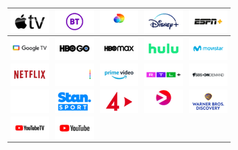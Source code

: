 | ![](https://raw.githubusercontent.com/RevGear/logo/master/Other/Streaming/Apple-TV.png) | ![](https://raw.githubusercontent.com/RevGear/logo/master/Other/Streaming/BT.png) | ![](https://raw.githubusercontent.com/RevGear/logo/master/Other/Streaming/Discovery-Plus.png) | ![](https://raw.githubusercontent.com/RevGear/logo/master/Other/Streaming/Disney-Plus.png) | ![](https://raw.githubusercontent.com/RevGear/logo/master/Other/Streaming/ESPN-Plus.png) | 
|:---:|:---:|:---:|:---:|:---:| 
| ![](https://raw.githubusercontent.com/RevGear/logo/master/Other/Streaming/Google-TV.png) | ![](https://raw.githubusercontent.com/RevGear/logo/master/Other/Streaming/HBO-Go.png) | ![](https://raw.githubusercontent.com/RevGear/logo/master/Other/Streaming/HBO-Max.png) | ![](https://raw.githubusercontent.com/RevGear/logo/master/Other/Streaming/Hulu.png) | ![](https://raw.githubusercontent.com/RevGear/logo/master/Other/Streaming/Movistar.png) | 
| ![](https://raw.githubusercontent.com/RevGear/logo/master/Other/Streaming/Netflix.png) | ![](https://raw.githubusercontent.com/RevGear/logo/master/Other/Streaming/Peacock.png) | ![](https://raw.githubusercontent.com/RevGear/logo/master/Other/Streaming/Prime-Video.png) | ![](https://raw.githubusercontent.com/RevGear/logo/master/Other/Streaming/RTL-Plus.png) | ![](https://raw.githubusercontent.com/RevGear/logo/master/Other/Streaming/SBS-On-Demand.png) | 
| ![](https://raw.githubusercontent.com/RevGear/logo/master/Other/Streaming/Sky-Showtime.png) | ![](https://raw.githubusercontent.com/RevGear/logo/master/Other/Streaming/Stan-Sport.png) | ![](https://raw.githubusercontent.com/RevGear/logo/master/Other/Streaming/TV4-Play.png) | ![](https://raw.githubusercontent.com/RevGear/logo/master/Other/Streaming/Viaplay.png) | ![](https://raw.githubusercontent.com/RevGear/logo/master/Other/Streaming/Warner-Bros-Discovery.png) | 
| ![](https://raw.githubusercontent.com/RevGear/logo/master/Other/Streaming/YouTube-TV.png) | ![](https://raw.githubusercontent.com/RevGear/logo/master/Other/Streaming/YouTube.png)  | 
